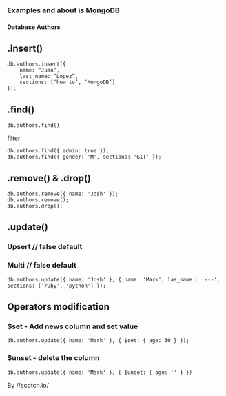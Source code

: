 ### Examples and about is MongoDB

#### Database Authors

## .insert()

```
db.authors.insert({
    name: “Juan”,
    last_name: “Lopez”,
    sections: [‘how to’, ‘MongoDB’]
});
```

## .find()

```
db.authors.find()
```
filter

```
db.authors.find({ admin: true });
db.authors.find({ gender: 'M', sections: 'GIT' });
```

## .remove() & .drop()
```
db.authors.remove({ name: 'Josh' });
db.authors.remove();
db.authors.drop();
```

## .update()

### Upsert // false default
### Multi // false default

```
db.authors.update({ name: 'Josh' }, { name: 'Mark', las_name : '---', sections: ['ruby', 'python'] });
```
## Operators modification
### $set - Add news column and set value
```
db.authors.update({ name: 'Mark' }, { $set: { age: 30 } });
```
### $unset - delete the column
```
db.authors.update({ name: 'Mark' }, { $unset: { age: '' } })
```
By //scotch.io/